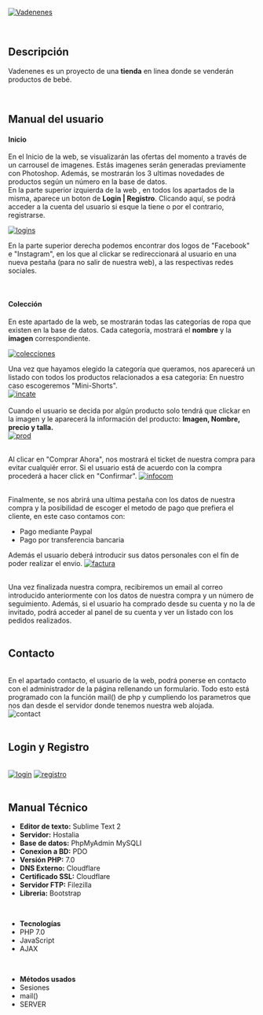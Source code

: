
<a href="https://imgbb.com/"><img src="https://image.ibb.co/mvikHy/logoma.png" alt="Vadenenes" border="0" style="text-align:center"></a>

<br>
<h2>Descripción</h2>
<p>Vadenenes es un proyecto de una <b>tienda</b> en linea donde se venderán productos de bebé.</p><br>

<h2>Manual del usuario</h2>
<h4>Inicio</h4>

<p>En el Inicio de la web, se visualizarán las ofertas del momento a través de un carrousel de imagenes. Estás imagenes serán generadas previamente con Photoshop. Además, se mostrarán los 3 ultimas novedades de productos según un número en la base de datos.<br>
En la parte superior izquierda de la web , en todos los apartados de la misma, aparece un boton de <b>Login | Registro</b>. Clicando aquí, se podrá acceder a la cuenta del usuario si esque  la tiene o por el contrario, registrarse.</p>

<a href="https://ibb.co/cYf7xy"><img src="https://preview.ibb.co/gXsy4d/logins.png" alt="logins" border="0"></a>

<p>En la parte superior derecha podemos encontrar dos logos de "Facebook" e "Instagram", en los que al clickar se redireccionará al usuario en una nueva pestaña (para no salir de nuestra web), a las respectivas redes sociales.</p><br>

<h4>Colección</h4>
<p>En este apartado de la web, se mostrarán todas las categorías de ropa que existen en la base de datos. Cada categoría, mostrará el <b>nombre</b> y la <b>imagen</b> correspondiente.
 
 <a href="https://ibb.co/nvgQjd"><img src="https://preview.ibb.co/fDSLHy/colecciones.png" alt="colecciones" border="0"></a><br>
 
Una vez que hayamos elegido la categoría que queramos, nos aparecerá un listado con todos los productos relacionados a esa categoria:
En nuestro caso escogeremos "Mini-Shorts".<br>
  <a href="https://ibb.co/cCSgPd"><img src="https://preview.ibb.co/hUoAHy/incate.png" alt="incate" border="0"></a>
  <br><br>
Cuando el usuario se decida por algún producto solo tendrá que clickar en la imagen y le aparecerá la información del producto: <b>Imagen, Nombre, precio y talla.</b><br>
<a href="https://ibb.co/j9jWqJ"><img src="https://preview.ibb.co/mLvt4d/prod.png" alt="prod" border="0"></a><br><br>

Al clicar en "Comprar Ahora", nos mostrará el ticket de nuestra compra para evitar cualquiér error. Si el usuario está de acuerdo con la compra procederá a hacer click en "Confirmar".
<a href="https://ibb.co/juZaHy"><img src="https://preview.ibb.co/bKKmPd/infocom.png" alt="infocom" border="0"></a><br><br>

Finalmente, se nos abrirá una ultima pestaña con los datos de nuestra compra y la posibilidad de escoger el metodo de pago que prefiera el cliente, en este caso contamos con:
<ul>
 <li>Pago mediante Paypal</li>
 <li>Pago por transferencia bancaria</li>
</ul>
Además el usuario deberá introducir sus datos personales con el fín de poder realizar el envio.
<a href="https://ibb.co/iUeQHy"><img src="https://preview.ibb.co/d5azcy/factura.png" alt="factura" border="0"></a><br><br>

Una vez finalizada nuestra compra, recibiremos un email al correo introducido anteriormente con los datos de nuestra compra y un número de seguimiento. Además, si el usuario ha comprado desde su cuenta y no la de invitado, podrá acceder al panel de su cuenta y ver un listado con los pedidos realizados.<br><br>

<h2>Contacto</h2>
<br>
En el apartado contacto, el usuario de la web, podrá ponerse en contacto con el administrador de la página rellenando un formulario. Todo esto está programado con la función mail() de php y cumpliendo los parametros que nos dan desde el servidor donde tenemos nuestra web alojada.
<br
<a href="https://ibb.co/hcKnfJ"><img src="https://preview.ibb.co/f5iDLJ/contact.png" alt="contact" border="0"></a><br><br>
<h2>Login y Registro</h2>
<br>
<a href="https://ibb.co/j7Z3LJ"><img src="https://preview.ibb.co/h47eud/login.png" alt="login" border="0"></a>
<a href="https://ibb.co/jyJV0J"><img src="https://preview.ibb.co/dZE3LJ/registro.png" alt="registro" border="0"></a>
<br><br>
<h2>Manual Técnico</h2>
<ul>
 <li><b>Editor de texto:</b> Sublime Text 2</li>
 <li><b>Servidor:</b> Hostalia</li>
 <li><b>Base de datos:</b> PhpMyAdmin MySQLI</li>
 <li><b>Conexion a BD:</b> PDO</li>
 <li><b>Versión PHP:</b> 7.0</li>
 <li><b>DNS Externo:</b> Cloudflare</li>
 <li><b>Certificado SSL:</b> Cloudflare</li>
 <li><b>Servidor FTP:</b> Filezilla</li>
 <li><b>Libreria:</b> Bootstrap</li>
</ul>
<br>
<ul>
 <li><b>Tecnologías</b></li>
 <li>PHP 7.0</li>
 <li>JavaScript</li>
 <li>AJAX</li>
</ul>
<br>
<ul>
 <li><b>Métodos usados</b></li>
 <li>Sesiones</li>
 <li>mail()</li>
 <li>SERVER</li>
</ul>



